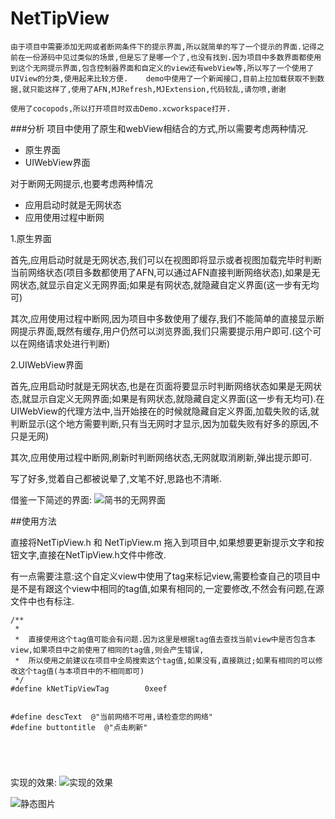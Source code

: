 # NetTipView


	由于项目中需要添加无网或者断网条件下的提示界面,所以就简单的写了一个提示的界面.记得之前在一份源码中见过类似的场景,但是忘了是哪一个了,也没有找到.因为项目中多数界面都使用到这个无网提示界面,包含控制器界面和自定义的view还有webView等,所以写了一个使用了UIView的分类,使用起来比较方便.    demo中使用了一个新闻接口,目前上拉加载获取不到数据,就只能这样了,使用了AFN,MJRefresh,MJExtension,代码较乱,请勿喷,谢谢
	
	使用了cocopods,所以打开项目时双击Demo.xcworkspace打开.
###分析
项目中使用了原生和webView相结合的方式,所以需要考虑两种情况.

* 原生界面
* UIWebView界面


对于断网无网提示,也要考虑两种情况

* 应用启动时就是无网状态
* 应用使用过程中断网


1.原生界面
 
 首先,应用启动时就是无网状态,我们可以在视图即将显示或者视图加载完毕时判断当前网络状态(项目多数都使用了AFN,可以通过AFN直接判断网络状态),如果是无网状态,就显示自定义无网界面;如果是有网状态,就隐藏自定义界面(这一步有无均可)
 
 其次,应用使用过程中断网,因为项目中多数使用了缓存,我们不能简单的直接显示断网提示界面,既然有缓存,用户仍然可以浏览界面,我们只需要提示用户即可.(这个可以在网络请求处进行判断)
 
 
2.UIWebView界面

首先,应用启动时就是无网状态,也是在页面将要显示时判断网络状态如果是无网状态,就显示自定义无网界面;如果是有网状态,就隐藏自定义界面(这一步有无均可).在UIWebView的代理方法中,当开始接在的时候就隐藏自定义界面,加载失败的话,就判断显示(这个地方需要判断,只有当无网时才显示,因为加载失败有好多的原因,不只是无网)

其次,应用使用过程中断网,刷新时判断网络状态,无网就取消刷新,弹出提示即可.


写了好多,觉着自己都被说晕了,文笔不好,思路也不清晰.

借鉴一下简述的界面:
![简书的无网界面](https://box.worktile.com/view/3089f1cd9d5744ed888cdf0e746fd8bd?pid=39f1a5e31a40410cbd72fafeae831bf6&token=be630b8bbcd24ad19f67eee5d74c915b&dt=)




##使用方法

直接将NetTipView.h 和 NetTipView.m 拖入到项目中,如果想要更新提示文字和按钮文字,直接在NetTipView.h文件中修改.

有一点需要注意:这个自定义view中使用了tag来标记view,需要检查自己的项目中是不是有跟这个view中相同的tag值,如果有相同的,一定要修改,不然会有问题,在源文件中也有标注.

```
/**
 *
 *  直接使用这个tag值可能会有问题.因为这里是根据tag值去查找当前view中是否包含本view,如果项目中之前使用了相同的tag值,则会产生错误,
 *  所以使用之前建议在项目中全局搜索这个tag值,如果没有,直接跳过;如果有相同的可以修改这个tag值(与本项目中的不相同即可)
 */
#define kNetTipViewTag        0xeef


#define descText  @"当前网络不可用,请检查您的网络"
#define buttontitle  @"点击刷新"





```










实现的效果:
![实现的效果](https://box.worktile.com/view/8e4fa01299c0479fa13ba836ae71397a?pid=39f1a5e31a40410cbd72fafeae831bf6&token=be630b8bbcd24ad19f67eee5d74c915b&dt=)

![静态图片](https://box.worktile.com/view/c84ac928fb3d4a34a2c62989e8860b66?pid=39f1a5e31a40410cbd72fafeae831bf6&token=be630b8bbcd24ad19f67eee5d74c915b&dt=)